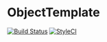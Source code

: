 ObjectTemplate
==================

[![Build Status](https://travis-ci.org/psiphp/object-template-bundle.svg?branch=master)](https://travis-ci.org/psiphp/object-template-bundle)
[![StyleCI](https://styleci.io/repos/<repo-id>/shield)](https://styleci.io/repos/<repo-id>)
